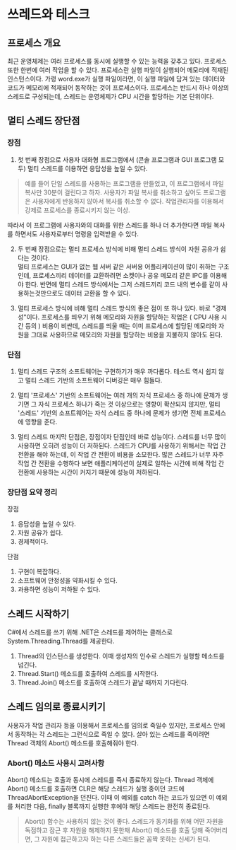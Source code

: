 # 쓰레드와 테스크

## 프로세스 개요

최근 운영체제는 여러 프로세스를 동시에 실행할 수 있는 능력을 갖추고 있다. 프로세스 또한 한번에 여러 작업을 할 수 있다. 프로세스란 실행 파일이 실행되어 메모리에 적재된 인스턴스이다. 가령 word.exe가 실행 파일이라면, 이 실행 파일에 담겨 있는 데이터와 코드가 메모리에 적재되어 동작하는 것이 프로세스이다. 프로세스는 반드시 하나 이상의 스레드로 구성되는데, 스레드는 운영체제가 CPU 시간을 할당하는 기본 단위이다.

## 멀티 스레드 장단점

### 장점

1. 첫 번째 장점으로 사용자 대화형 프로그램에서 (콘솔 프로그램과 GUI 프로그램 모두) 멀티 스레드를 이용하면 응답성을 높일 수 있다.

> 예를 들어 단일 스레드를 사용하는 프로그램을 만들었고, 이 프로그램에서 파일 복사만 30분이 걸린다고 하자. 사용자가 파일 복사를 취소하고 싶어도 프로그램은 사용자에게 반응하지 않아서 복사를 취소할 수 없다. 작업관리자를 이용해서 강제로 프로세스를 종료시키지 않는 이상.

따라서 이 프로그램에 사용자와의 대화를 위한 스레드를 하나 더 추가한다면 파일 복사를 하면서도 사용자로부터 명령을 입력받을 수 있다.

2. 두 번째 장점으로는 멀티 프로세스 방식에 비해 멀티 스레드 방식이 자원 공유가 쉽다는 것이다.  
   멀티 프로세스는 GUI가 없는 웹 서버 같은 서버용 어플리케이션이 많이 취하는 구조인데, 프로세스끼리 데이터를 교환하려면 소켓이나 공유 메모리 같은 IPC를 이용해야 한다. 반면에 멀티 스레드 방식에서는 그저 스레드끼리 코드 내의 변수를 같이 사용하는것만으로도 데이터 교환을 할 수 있다.

3. 멀티 프로세스 방식에 비해 멀티 스레드 방식의 좋은 점이 또 하나 있다. 바로 "경제성"이다. 프로세스를 띄우기 위해 메모리와 자원을 할당하는 작업은 ( CPU 사용 시간 등의 ) 비용이 비싼데, 스레드를 띄울 때는 이미 프로세스에 할당된 메모리와 자원을 그대로 사용하므로 메모리와 자원을 할당하는 비용을 지불하지 않아도 된다.

### 단점

1. 멀티 스레드 구조의 소프트웨어는 구현하기가 매우 까다롭다. 테스트 역시 쉽지 않고 멀티 스레드 기반의 소프트웨어 디버깅은 매우 힘들다.

2. 멀티 '프로세스' 기반의 소프트웨어는 여러 개의 자식 프로세스 중 하나에 문제가 생기면 그 자식 프로세스 하나가 죽는 것 이상으로는 영향이 확산되지 않지만, 멀티 '스레드' 기반의 소프트웨어는 자식 스레드 중 하나에 문제가 생기면 전체 프로세스에 영향을 준다.

3. 멀티 스레드 마지막 단점은, 장점이자 단점인데 바로 성능이다. 스레드를 너무 많이 사용하면 오히려 성능이 더 저하된다. 스레드가 CPU를 사용하기 위해서는 작업 간 전환을 해야 하는데, 이 작업 간 전환이 비용을 소모한다. 많은 스레드가 너무 자주 작업 간 전환을 수행하다 보면 애플리케이션이 실제로 일하는 시간에 비해 작업 간 전환에 사용하는 시간이 커지기 때문에 성능이 저하된다.

### 장단점 요약 정리

장점

1. 응답성을 높일 수 있다.
2. 자원 공유가 쉽다.
3. 경제적이다.

단점

1. 구현이 복잡하다.
2. 소프트웨어 안정성을 약화시킬 수 있다.
3. 과용하면 성능이 저하될 수 있다.

## 스레드 시작하기

C#에서 스레드를 쓰기 위해 .NET은 스레드를 제어하는 클래스로 System.Threading.Thread를 제공한다.

1. Thread의 인스턴스를 생성한다. 이때 생성자의 인수로 스레드가 실행할 메소드를 넘긴다.
2. Thread.Start() 메소드를 호출하여 스레드를 시작한다.
3. Thread.Join() 메소드를 호출하여 스레드가 끝날 때까지 기다린다.

## 스레드 임의로 종료시키기

사용자가 작업 관리자 등을 이용해서 프로세스를 임의로 죽일수 있지만, 프로세스 안에서 동작하는 각 스레드는 그런식으로 죽일 수 없다.
살아 있는 스레드를 죽이려면 Thread 객체의 Abort() 메소드를 호출해줘야 한다.

### Abort() 메소드 사용시 고려사항

Abort() 메소드는 호출과 동시에 스레드를 즉시 종료하지 않는다. Thread 객체에 Abort() 메소드를 호출하면 CLR은 해당 스레드가 실행 중이던 코드에 ThreadAbortException을 던진다. 이때 이 예외를 catch 하는 코드가 있으면 이 예외를 처리한 다음, finally 블록까지 실행한 후에야 해당 스레드는 완전히 종료된다.

> Abort() 함수는 사용하지 않는 것이 좋다. 스레드가 동기화를 위해 어떤 자원을 독점하고 잠근 후 자원을 해제하지 못한채 Abort() 메소드를 호출 당해 죽어버리면, 그 자원에 접근하고자 하는 다른 스레드들은 꼼짝 못하는 신세가 된다.
